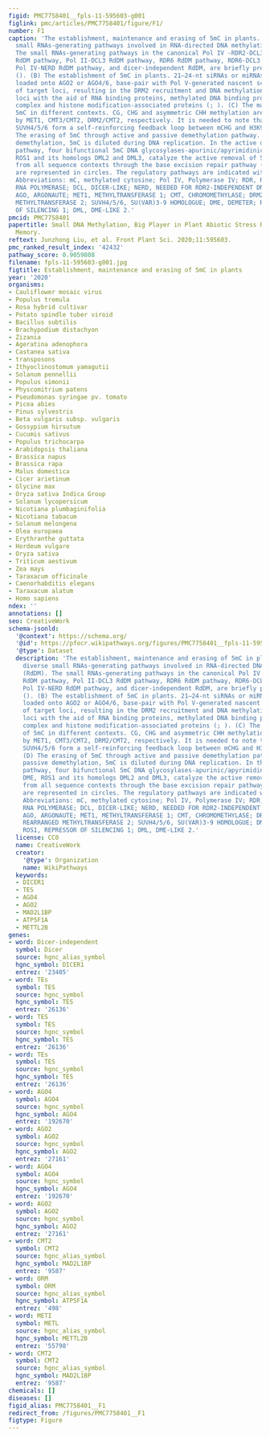 ```yaml
---
figid: PMC7758401__fpls-11-595603-g001
figlink: pmc/articles/PMC7758401/figure/F1/
number: F1
caption: 'The establishment, maintenance and erasing of 5mC in plants. (A) The diverse
  small RNAs-generating pathways involved in RNA-directed DNA methylation (RdDM).
  The small RNAs-generating pathways in the canonical Pol IV -RDR2-DCL3-dependent
  RdDM pathway, Pol II-DCL3 RdDM pathway, RDR6 RdDM pathway, RDR6-DCL3 RdDM pathway,
  Pol IV-NERD RdDM pathway, and dicer-independent RdDM, are briefly presented, respectively
  (). (B) The establishment of 5mC in plants. 21–24-nt siRNAs or miRNAs, which are
  loaded onto AGO2 or AGO4/6, base-pair with Pol V-generated nascent scaffold transcript
  of target loci, resulting in the DRM2 recruitment and DNA methylation at the source
  loci with the aid of RNA binding proteins, methylated DNA binding proteins, chromatin-remodeling
  complex and histone modification-associated proteins (; ). (C) The maintenance of
  5mC in different contexts. CG, CHG and asymmetric CHH methylation are maintained
  by MET1, CMT3/CMT2, DRM2/CMT2, respectively. It is needed to note that CMT3 and
  SUVH4/5/6 form a self-reinforcing feedback loop between mCHG and H3K9me (; ). (D)
  The erasing of 5mC through active and passive demethylation pathway. In the passive
  demethylation, 5mC is diluted during DNA replication. In the active demethylation
  pathway, four bifunctional 5mC DNA glycosylases-apurinic/apyrimidinic lyases, DME,
  ROS1 and its homologs DML2 and DML3, catalyze the active removal of 5-methylcytosine
  from all sequence contexts through the base excision repair pathway (). The proteins
  are represented in circles. The regulatory pathways are indicated with solid arrows.
  Abbreviations: mC, methylated cytosine; Pol IV, Polymerase IV; RDR, RNA-DEPENDENT
  RNA POLYMERASE; DCL, DICER-LIKE; NERD, NEEDED FOR RDR2-INDEPENDENT DNA METHYLATION;
  AGO, ARGONAUTE; MET1, METHYLTRANSFERASE 1; CMT, CHROMOMETHYLASE; DRM2, DOMAINS REARRANGED
  METHYLTRANSFERASE 2; SUVH4/5/6, SU(VAR)3-9 HOMOLOGUE; DME, DEMETER; ROS1, REPRESSOR
  OF SILENCING 1; DML, DME-LIKE 2.'
pmcid: PMC7758401
papertitle: Small DNA Methylation, Big Player in Plant Abiotic Stress Responses and
  Memory.
reftext: Junzhong Liu, et al. Front Plant Sci. 2020;11:595603.
pmc_ranked_result_index: '42432'
pathway_score: 0.9059808
filename: fpls-11-595603-g001.jpg
figtitle: Establishment, maintenance and erasing of 5mC in plants
year: '2020'
organisms:
- Cauliflower mosaic virus
- Populus tremula
- Rosa hybrid cultivar
- Potato spindle tuber viroid
- Bacillus subtilis
- Brachypodium distachyon
- Zizania
- Ageratina adenophora
- Castanea sativa
- transposons
- Ithyoclinostomum yamagutii
- Solanum pennellii
- Populus simonii
- Physcomitrium patens
- Pseudomonas syringae pv. tomato
- Picea abies
- Pinus sylvestris
- Beta vulgaris subsp. vulgaris
- Gossypium hirsutum
- Cucumis sativus
- Populus trichocarpa
- Arabidopsis thaliana
- Brassica napus
- Brassica rapa
- Malus domestica
- Cicer arietinum
- Glycine max
- Oryza sativa Indica Group
- Solanum lycopersicum
- Nicotiana plumbaginifolia
- Nicotiana tabacum
- Solanum melongena
- Olea europaea
- Erythranthe guttata
- Hordeum vulgare
- Oryza sativa
- Triticum aestivum
- Zea mays
- Taraxacum officinale
- Caenorhabditis elegans
- Taraxacum alatum
- Homo sapiens
ndex: ''
annotations: []
seo: CreativeWork
schema-jsonld:
  '@context': https://schema.org/
  '@id': https://pfocr.wikipathways.org/figures/PMC7758401__fpls-11-595603-g001.html
  '@type': Dataset
  description: 'The establishment, maintenance and erasing of 5mC in plants. (A) The
    diverse small RNAs-generating pathways involved in RNA-directed DNA methylation
    (RdDM). The small RNAs-generating pathways in the canonical Pol IV -RDR2-DCL3-dependent
    RdDM pathway, Pol II-DCL3 RdDM pathway, RDR6 RdDM pathway, RDR6-DCL3 RdDM pathway,
    Pol IV-NERD RdDM pathway, and dicer-independent RdDM, are briefly presented, respectively
    (). (B) The establishment of 5mC in plants. 21–24-nt siRNAs or miRNAs, which are
    loaded onto AGO2 or AGO4/6, base-pair with Pol V-generated nascent scaffold transcript
    of target loci, resulting in the DRM2 recruitment and DNA methylation at the source
    loci with the aid of RNA binding proteins, methylated DNA binding proteins, chromatin-remodeling
    complex and histone modification-associated proteins (; ). (C) The maintenance
    of 5mC in different contexts. CG, CHG and asymmetric CHH methylation are maintained
    by MET1, CMT3/CMT2, DRM2/CMT2, respectively. It is needed to note that CMT3 and
    SUVH4/5/6 form a self-reinforcing feedback loop between mCHG and H3K9me (; ).
    (D) The erasing of 5mC through active and passive demethylation pathway. In the
    passive demethylation, 5mC is diluted during DNA replication. In the active demethylation
    pathway, four bifunctional 5mC DNA glycosylases-apurinic/apyrimidinic lyases,
    DME, ROS1 and its homologs DML2 and DML3, catalyze the active removal of 5-methylcytosine
    from all sequence contexts through the base excision repair pathway (). The proteins
    are represented in circles. The regulatory pathways are indicated with solid arrows.
    Abbreviations: mC, methylated cytosine; Pol IV, Polymerase IV; RDR, RNA-DEPENDENT
    RNA POLYMERASE; DCL, DICER-LIKE; NERD, NEEDED FOR RDR2-INDEPENDENT DNA METHYLATION;
    AGO, ARGONAUTE; MET1, METHYLTRANSFERASE 1; CMT, CHROMOMETHYLASE; DRM2, DOMAINS
    REARRANGED METHYLTRANSFERASE 2; SUVH4/5/6, SU(VAR)3-9 HOMOLOGUE; DME, DEMETER;
    ROS1, REPRESSOR OF SILENCING 1; DML, DME-LIKE 2.'
  license: CC0
  name: CreativeWork
  creator:
    '@type': Organization
    name: WikiPathways
  keywords:
  - DICER1
  - TES
  - AGO4
  - AGO2
  - MAD2L1BP
  - ATP5F1A
  - METTL2B
genes:
- word: Dicer-independent
  symbol: Dicer
  source: hgnc_alias_symbol
  hgnc_symbol: DICER1
  entrez: '23405'
- word: TEs
  symbol: TES
  source: hgnc_symbol
  hgnc_symbol: TES
  entrez: '26136'
- word: TES
  symbol: TES
  source: hgnc_symbol
  hgnc_symbol: TES
  entrez: '26136'
- word: TEs
  symbol: TES
  source: hgnc_symbol
  hgnc_symbol: TES
  entrez: '26136'
- word: AGO4
  symbol: AGO4
  source: hgnc_symbol
  hgnc_symbol: AGO4
  entrez: '192670'
- word: AGO2
  symbol: AGO2
  source: hgnc_symbol
  hgnc_symbol: AGO2
  entrez: '27161'
- word: AGO4
  symbol: AGO4
  source: hgnc_symbol
  hgnc_symbol: AGO4
  entrez: '192670'
- word: AGO2
  symbol: AGO2
  source: hgnc_symbol
  hgnc_symbol: AGO2
  entrez: '27161'
- word: CMT2
  symbol: CMT2
  source: hgnc_alias_symbol
  hgnc_symbol: MAD2L1BP
  entrez: '9587'
- word: ORM
  symbol: ORM
  source: hgnc_alias_symbol
  hgnc_symbol: ATP5F1A
  entrez: '498'
- word: METI
  symbol: METL
  source: hgnc_alias_symbol
  hgnc_symbol: METTL2B
  entrez: '55798'
- word: CMT2
  symbol: CMT2
  source: hgnc_alias_symbol
  hgnc_symbol: MAD2L1BP
  entrez: '9587'
chemicals: []
diseases: []
figid_alias: PMC7758401__F1
redirect_from: /figures/PMC7758401__F1
figtype: Figure
---
```

